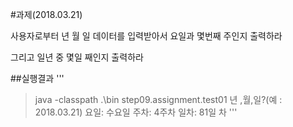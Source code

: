 #과제(2018.03.21)

사용자로부터 년 월 일 데이터를 입력받아서
요일과 몇번째 주인지 출력하라 

그리고 일년 중 몇일 째인지 출력하라

##실행결과
'''
>java -classpath .\bin step09.assignment.test01
년 ,월,일?(예 : 2018.03.21)
요일: 수요일
주차: 4주차
일차: 81일 차
'''
